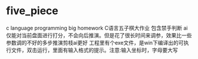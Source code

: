 # five_piece
c language programming big homework
C语言五子棋大作业
包含禁手判断
ai仅能对当前盘面进行打分，不会向后推演。但是花了很长时间来调参，效果比一些参数调的不好的多步推演剪枝ai更好
工程里有个exe文件，是win下编译出的可执行文件，双击运行，里面有输入格式的提示。注意:输入坐标时，字母要大写
